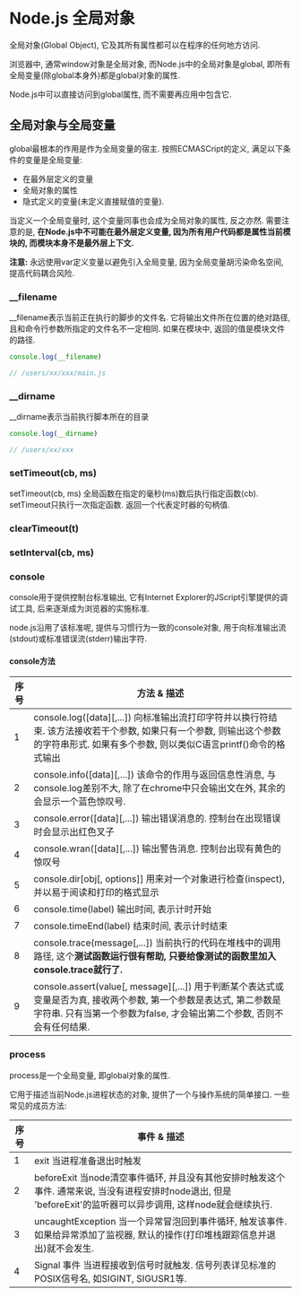 # Node.js 全局对象

全局对象(Global Object), 它及其所有属性都可以在程序的任何地方访问.

浏览器中, 通常window对象是全局对象, 而Node.js中的全局对象是global, 即所有全局变量(除global本身外)都是global对象的属性.

Node.js中可以直接访问到global属性, 而不需要再应用中包含它.

## 全局对象与全局变量

global最根本的作用是作为全局变量的宿主. 按照ECMASCript的定义, 满足以下条件的变量是全局变量:

- 在最外层定义的变量
- 全局对象的属性
- 隐式定义的变量(未定义直接赋值的变量).

当定义一个全局变量时, 这个变量同事也会成为全局对象的属性, 反之亦然. 需要注意的是, **在Node.js中不可能在最外层定义变量, 因为所有用户代码都是属性当前模块的, 而模块本身不是最外层上下文.**

**注意:** 永远使用var定义变量以避免引入全局变量, 因为全局变量胡污染命名空间, 提高代码耦合风险.

### __filename

__filename表示当前正在执行的脚步的文件名. 它将输出文件所在位置的绝对路径, 且和命令行参数所指定的文件名不一定相同. 如果在模块中, 返回的值是模块文件的路径.

```js
console.log(__filename)

// /users/xx/xxx/main.js
```

### __dirname

__dirname表示当前执行脚本所在的目录

```js
console.log(__dirname)

// /users/xx/xxx
```

### setTimeout(cb, ms)

setTimeout(cb, ms) 全局函数在指定的毫秒(ms)数后执行指定函数(cb). setTimeout只执行一次指定函数. 返回一个代表定时器的句柄值.

### clearTimeout(t)

### setInterval(cb, ms)

### console

console用于提供控制台标准输出, 它有Internet Explorer的JScript引擎提供的调试工具, 后来逐渐成为浏览器的实施标准.

node.js沿用了该标准呢, 提供与习惯行为一致的console对象, 用于向标准输出流(stdout)或标准错误流(stderr)输出字符.

####  console方法

序号  |  方法 & 描述  
---|---
1 | console.log([data][,...])    向标准输出流打印字符并以换行符结束. 该方法接收若干个参数, 如果只有一个参数, 则输出这个参数的字符串形式. 如果有多个参数, 则以类似C语言printf()命令的格式输出
2 | console.info([data][,...])  该命令的作用与返回信息性消息, 与console.log差别不大, 除了在chrome中只会输出文在外, 其余的会显示一个蓝色惊叹号.
3 | console.error([data][,...])  输出错误消息的. 控制台在出现错误时会显示出红色叉子
4 | console.wran([data][,...])  输出警告消息. 控制台出现有黄色的惊叹号
5 | console.dir[obj[, options]] 用来对一个对象进行检查(inspect), 并以易于阅读和打印的格式显示
6 | console.time(label) 输出时间, 表示计时开始
7 | console.timeEnd(label)  结束时间, 表示计时结束
8 | console.trace(message[,...])  当前执行的代码在堆栈中的调用路径, 这个**测试函数运行很有帮助, 只要给像测试的函数里加入console.trace就行了.**
9 | console.assert(value[, message][,...])  用于判断某个表达式或变量是否为真, 接收两个参数, 第一个参数是表达式, 第二参数是字符串. 只有当第一个参数为false, 才会输出第二个参数, 否则不会有任何结果.

### process

process是一个全局变量, 即global对象的属性.

它用于描述当前Node.js进程状态的对象, 提供了一个与操作系统的简单接口. 一些常见的成员方法:

序号  | 事件 & 描述
--- | ---
1 | exit  当进程准备退出时触发
2 | beforeExit  当node清空事件循环, 并且没有其他安排时触发这个事件. 通常来说, 当没有进程安排时node退出, 但是 'beforeExit'的监听器可以异步调用, 这样node就会继续执行.
3 | uncaughtException 当一个异常冒泡回到事件循环, 触发该事件. 如果给异常添加了监视器, 默认的操作(打印堆栈跟踪信息并退出)就不会发生.
4 | Signal 事件 当进程接收到信号时就触发. 信号列表详见标准的POSIX信号名, 如SIGINT, SIGUSR1等.